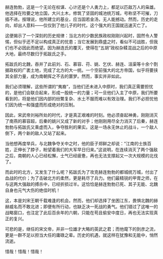 
赫连勃勃，这是一个无论在权谋、心计还是个人勇力上，都足以匹敌万人的枭雄。他选择在险要之地立国，大兴土木，修筑了坚固的城池统万城，号称坚不可摧，刀插不进。按理说，他所建立的基业，应当固若金汤，无人能撼动。然而，历史的走向，却出人意料——仅仅到了他儿子的时代，这个强大的王国就迅速灭亡了。

这便揭示了一个深刻的历史规律：当北方的少数民族政权刚刚兴起时，固然令人警惕，但似乎还不足以构成真正的忧患；当它发展到鼎盛之时，看似不可战胜，但我们也不必因此而绝望。因为赫连氏的覆灭，使得在“五胡”政权杂糅混战之后的中原大地，最终尽数归于拓跋氏之手。

拓跋氏的北魏，吞并了此前刘、石、慕容、苻、姚、乞伏、赫连、沮渠等十余个割据政权的广袤土地，完成了北方的大一统。一个空前强大的北方帝国，似乎将要挟其全部力量，成为南朝挥之不去的噩梦。然而，事实并非如此。

我们必须理解，这些所谓的“夷裔”，当他们还未进入中原时，我们真正需要担忧的，是他们会联合起来，形成一股统一的力量；可一旦他们入主了中原，我们所要看到的，将是他们因内部的纷繁复杂、水土不服而难以有效治理。我们不必担忧他们因为统一和强盛而形成绝对的压制。

因此，宋武帝刘裕所处的时代，才是真正艰难的时刻。他必须奋起神勇，刚刚消灭了南燕的慕容超，后秦的姚兴又成了新的对手；他刚刚用尽全力消灭了后秦，赫连勃勃与拓跋氏又乘虚而入，争夺胜利的果实。这是一场永无休止的战斗，一个敌人倒下，两个新的敌人又站了起来。

当他想再度举兵，与北魏争夺关中之时，他的臣子郑鲜之却说：“江南的士族百姓，正伸长了脖子，盼望着我们的大军早日归来。”这说明，在连续消灭了两个强敌之后，南朝的人心已经松懈，士气已经疲惫，再也无法支撑起又一次大规模的北伐了。

而此时的北方，又发生了什么呢？拓跋氏为了攻克赫连勃勃的都城统万城，付出了血战的代价；为了击破北方的柔然，更是耗尽了兵力。他们最精锐的甲胄之师，在与这两大强敌的搏杀中，已经折损过半。这恰恰是赫连勃勃已死、其子无能、北魏自身也元气大伤的绝佳时机！

这，本是刘宋王朝千载难逢的机会。然而，他们却选择了坐困江东，畏惧北魏的赫赫威名而不敢北进；即便有所行动，也缺乏决一死战的勇气。他们错过了这唯一的战略窗口，也注定了此后百余年的六朝，只能在苟且偷安中度日，再也无法实现真正的复兴。

可悲的是，继任的宋文帝，并非一位雄才大略的英武之君；而他麾下的到彦之流，更是一群不足以担当大任的庸碌之辈。历史的机遇，就这样在犹豫和无能中，悄然流逝。

惜哉！惜哉！惜哉！
